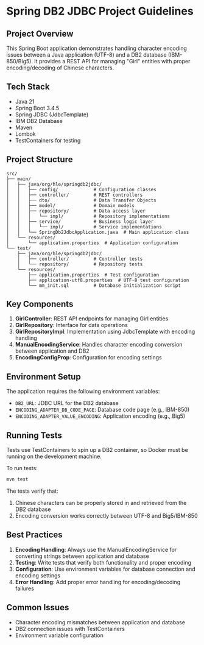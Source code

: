 # Spring DB2 JDBC Project Guidelines

## Project Overview
This Spring Boot application demonstrates handling character encoding issues between a Java application (UTF-8) and a DB2 database (IBM-850/Big5). It provides a REST API for managing "Girl" entities with proper encoding/decoding of Chinese characters.

## Tech Stack
- Java 21
- Spring Boot 3.4.5
- Spring JDBC (JdbcTemplate)
- IBM DB2 Database
- Maven
- Lombok
- TestContainers for testing

## Project Structure
```
src/
├── main/
│   ├── java/org/hle/springdb2jdbc/
│   │   ├── config/             # Configuration classes
│   │   ├── controller/         # REST controllers
│   │   ├── dto/                # Data Transfer Objects
│   │   ├── model/              # Domain models
│   │   ├── repository/         # Data access layer
│   │   │   └── impl/           # Repository implementations
│   │   ├── service/            # Business logic layer
│   │   │   └── impl/           # Service implementations
│   │   └── SpringDb2JdbcApplication.java  # Main application class
│   └── resources/
│       └── application.properties  # Application configuration
└── test/
    ├── java/org/hle/springdb2jdbc/
    │   ├── controller/         # Controller tests
    │   └── repository/         # Repository tests
    └── resources/
        ├── application.properties  # Test configuration
        ├── application-utf8.properties  # UTF-8 test configuration
        └── mm_init.sql         # Database initialization script
```

## Key Components
1. **GirlController**: REST API endpoints for managing Girl entities
2. **GirlRepository**: Interface for data operations
3. **GirlRepositoryImpl**: Implementation using JdbcTemplate with encoding handling
4. **ManualEncodingService**: Handles character encoding conversion between application and DB2
5. **EncodingConfigProp**: Configuration for encoding settings

## Environment Setup
The application requires the following environment variables:
- `DB2_URL`: JDBC URL for the DB2 database
- `ENCODING_ADAPTER_DB_CODE_PAGE`: Database code page (e.g., IBM-850)
- `ENCODING_ADAPTER_VALUE_ENCODING`: Application encoding (e.g., Big5)

## Running Tests
Tests use TestContainers to spin up a DB2 container, so Docker must be running on the development machine.

To run tests:
```bash
mvn test
```

The tests verify that:
1. Chinese characters can be properly stored in and retrieved from the DB2 database
2. Encoding conversion works correctly between UTF-8 and Big5/IBM-850

## Best Practices
1. **Encoding Handling**: Always use the ManualEncodingService for converting strings between application and database
2. **Testing**: Write tests that verify both functionality and proper encoding
3. **Configuration**: Use environment variables for database connection and encoding settings
4. **Error Handling**: Add proper error handling for encoding/decoding failures

## Common Issues
- Character encoding mismatches between application and database
- DB2 connection issues with TestContainers
- Environment variable configuration
